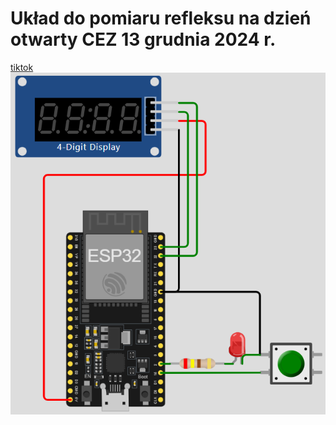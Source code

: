 # Układ do pomiaru refleksu na dzień otwarty CEZ 13 grudnia 2024 r.
<a href="https://www.tiktok.com/@cezstalowawola/video/7448272293739924758" target="_blank">tiktok</a>
![schemat](https://github.com/gcygan2/reflex/blob/main/schemat.png)  

